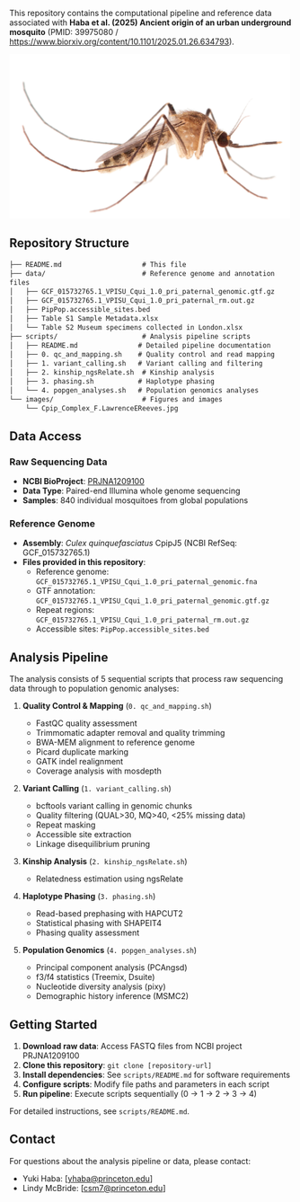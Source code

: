 This repository contains the computational pipeline and reference data associated with **Haba et al. (2025) Ancient origin of an urban underground mosquito** (PMID: 39975080 / https://www.biorxiv.org/content/10.1101/2025.01.26.634793).

<img src="images/Cpip_Complex_F.LawrenceEReeves.jpg" alt="mosquito image by Lawrence E. Reeves" width="500">

## Repository Structure

```
├── README.md                    # This file
├── data/                        # Reference genome and annotation files
│   ├── GCF_015732765.1_VPISU_Cqui_1.0_pri_paternal_genomic.gtf.gz
│   ├── GCF_015732765.1_VPISU_Cqui_1.0_pri_paternal_rm.out.gz
│   ├── PipPop.accessible_sites.bed
│   ├── Table S1 Sample Metadata.xlsx
│   └── Table S2 Museum specimens collected in London.xlsx
├── scripts/                     # Analysis pipeline scripts
│   ├── README.md               # Detailed pipeline documentation
│   ├── 0. qc_and_mapping.sh    # Quality control and read mapping
│   ├── 1. variant_calling.sh   # Variant calling and filtering
│   ├── 2. kinship_ngsRelate.sh  # Kinship analysis
│   ├── 3. phasing.sh           # Haplotype phasing
│   └── 4. popgen_analyses.sh   # Population genomics analyses
└── images/                      # Figures and images
    └── Cpip_Complex_F.LawrenceEReeves.jpg
```

## Data Access

### Raw Sequencing Data
- **NCBI BioProject**: [PRJNA1209100](https://www.ncbi.nlm.nih.gov/bioproject/PRJNA1209100)
- **Data Type**: Paired-end Illumina whole genome sequencing
- **Samples**: 840 individual mosquitoes from global populations

### Reference Genome
- **Assembly**: *Culex quinquefasciatus* CpipJ5 (NCBI RefSeq: GCF_015732765.1)
- **Files provided in this repository**:
  - Reference genome: `GCF_015732765.1_VPISU_Cqui_1.0_pri_paternal_genomic.fna`
  - GTF annotation: `GCF_015732765.1_VPISU_Cqui_1.0_pri_paternal_genomic.gtf.gz`
  - Repeat regions: `GCF_015732765.1_VPISU_Cqui_1.0_pri_paternal_rm.out.gz`
  - Accessible sites: `PipPop.accessible_sites.bed`

## Analysis Pipeline

The analysis consists of 5 sequential scripts that process raw sequencing data through to population genomic analyses:

1. **Quality Control & Mapping** (`0. qc_and_mapping.sh`)
   - FastQC quality assessment
   - Trimmomatic adapter removal and quality trimming
   - BWA-MEM alignment to reference genome
   - Picard duplicate marking
   - GATK indel realignment
   - Coverage analysis with mosdepth

2. **Variant Calling** (`1. variant_calling.sh`)
   - bcftools variant calling in genomic chunks
   - Quality filtering (QUAL>30, MQ>40, <25% missing data)
   - Repeat masking
   - Accessible site extraction
   - Linkage disequilibrium pruning

3. **Kinship Analysis** (`2. kinship_ngsRelate.sh`)
   - Relatedness estimation using ngsRelate

4. **Haplotype Phasing** (`3. phasing.sh`)
   - Read-based prephasing with HAPCUT2
   - Statistical phasing with SHAPEIT4
   - Phasing quality assessment

5. **Population Genomics** (`4. popgen_analyses.sh`)
   - Principal component analysis (PCAngsd)
   - f3/f4 statistics (Treemix, Dsuite)
   - Nucleotide diversity analysis (pixy)
   - Demographic history inference (MSMC2)

## Getting Started

1. **Download raw data**: Access FASTQ files from NCBI project PRJNA1209100
2. **Clone this repository**: `git clone [repository-url]`
3. **Install dependencies**: See `scripts/README.md` for software requirements
4. **Configure scripts**: Modify file paths and parameters in each script
5. **Run pipeline**: Execute scripts sequentially (0 → 1 → 2 → 3 → 4)

For detailed instructions, see `scripts/README.md`.

## Contact

For questions about the analysis pipeline or data, please contact:
- Yuki Haba: [yhaba@princeton.edu]
- Lindy McBride: [csm7@princeton.edu]
